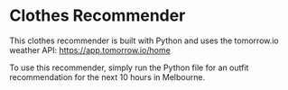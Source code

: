 # Clothes Recommender
This clothes recommender is built with Python and uses the tomorrow.io weather API: https://app.tomorrow.io/home

To use this recommender, simply run the Python file for an outfit recommendation for the next 10 hours in Melbourne.
